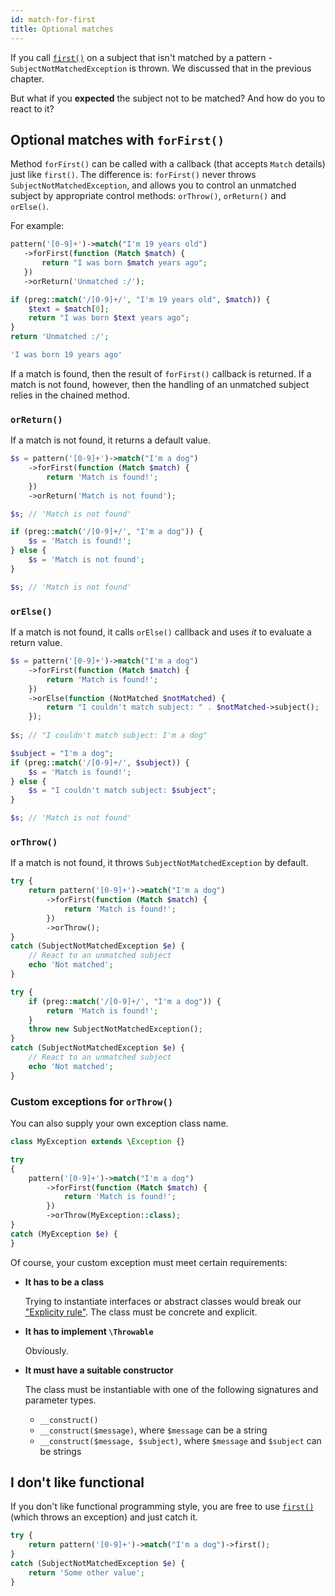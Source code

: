 ```yaml
---
id: match-for-first
title: Optional matches
---
```


If you call [`first()`](match-first.md) on a subject that isn't matched by a pattern - `SubjectNotMatchedException` is thrown. We discussed
that in the previous chapter. 

But what if you **expected** the subject not to be matched? And how do you to react to it? 

## Optional matches with `forFirst()`

Method `forFirst()` can be called with a callback (that accepts `Match` details) just like `first()`. The difference is:
`forFirst()` never throws `SubjectNotMatchedException`, and allows you to control an unmatched subject by appropriate 
control methods: `orThrow()`, `orReturn()` and `orElse()`.

For example:

<!--DOCUSAURUS_CODE_TABS-->
<!--T-Regx-->
```php
pattern('[0-9]+')->match("I'm 19 years old")
   ->forFirst(function (Match $match) {
       return "I was born $match years ago";
   })
   ->orReturn('Unmatched :/');
```
<!--PHP-->
```php
if (preg::match('/[0-9]+/', "I'm 19 years old", $match)) {
    $text = $match[0];
    return "I was born $text years ago";
}
return 'Unmatched :/';
```
<!--END_DOCUSAURUS_CODE_TABS-->
<!----test-return-T-Regx-0---->

```php
'I was born 19 years ago'
```

If a match is found, then the result of `forFirst()` callback is returned. If a match is not found, however, then the 
handling of an unmatched subject relies in the chained method.

### `orReturn()`

If a match is not found, it returns a default value.

<!--DOCUSAURUS_CODE_TABS-->
<!--T-Regx-->
```php
$s = pattern('[0-9]+')->match("I'm a dog")
    ->forFirst(function (Match $match) {
        return 'Match is found!';
    })
    ->orReturn('Match is not found');

$s; // 'Match is not found'
```
<!--PHP-->
```php
if (preg::match('/[0-9]+/', "I'm a dog")) {
    $s = 'Match is found!';
} else {
    $s = 'Match is not found';
}

$s; // 'Match is not found'
```
<!--END_DOCUSAURUS_CODE_TABS-->
<!----test-return-T-Regx-last---->
<!----test-return-PHP-last---->

### `orElse()`

If a match is not found, it calls `orElse()` callback and uses *it* to evaluate a return value.

<!--DOCUSAURUS_CODE_TABS-->
<!--T-Regx-->
```php
$s = pattern('[0-9]+')->match("I'm a dog")
    ->forFirst(function (Match $match) {
        return 'Match is found!';
    })
    ->orElse(function (NotMatched $notMatched) { 
        return "I couldn't match subject: " . $notMatched->subject();
    });
    
$s; // "I couldn't match subject: I'm a dog"
```
<!--PHP-->
```php
$subject = "I'm a dog";
if (preg::match('/[0-9]+/', $subject)) {
    $s = 'Match is found!';
} else {
    $s = "I couldn't match subject: $subject";
}

$s; // 'Match is not found'
```
<!--END_DOCUSAURUS_CODE_TABS-->
<!----test-return-T-Regx-last---->
<!----test-return-PHP-last---->

### `orThrow()`

If a match is not found, it throws `SubjectNotMatchedException` by default.

<!--DOCUSAURUS_CODE_TABS-->
<!--T-Regx-->
```php
try {
    return pattern('[0-9]+')->match("I'm a dog")
        ->forFirst(function (Match $match) {
            return 'Match is found!';
        })
        ->orThrow();
}
catch (SubjectNotMatchedException $e) {
    // React to an unmatched subject
    echo 'Not matched';
}
```
<!--PHP-->
```php
try {
    if (preg::match('/[0-9]+/', "I'm a dog")) {
        return 'Match is found!';
    } 
    throw new SubjectNotMatchedException();
}
catch (SubjectNotMatchedException $e) {
    // React to an unmatched subject
    echo 'Not matched';
}
```
<!--END_DOCUSAURUS_CODE_TABS-->

### Custom exceptions for `orThrow()`

You can also supply your own exception class name.

```php
class MyException extends \Exception {}

try 
{
    pattern('[0-9]+')->match("I'm a dog")
        ->forFirst(function (Match $match) {
            return 'Match is found!';
        })
        ->orThrow(MyException::class);
}
catch (MyException $e) {
}
```

Of course, your custom exception must meet certain requirements:

- **It has to be a class**
  
  Trying to instantiate interfaces or abstract classes would break our ["Explicity rule"](whats-the-point#t-regx-to-the-rescue). 
  The class must be concrete and explicit.

- **It has to implement `\Throwable`**
  
  Obviously.

- **It must have a suitable constructor**

  The class must be instantiable with one of the following signatures and parameter types.

   - `__construct()`
   - `__construct($message)`, where `$message` can be a string
   - `__construct($message, $subject)`, where `$message` and `$subject` can be strings

## I don't like functional

If you don't like functional programming style, you are free to use [`first()`](match-first.md) (which throws an exception) 
and just catch it.

```php
try {
    return pattern('[0-9]+')->match("I'm a dog")->first();
}
catch (SubjectNotMatchedException $e) {
    return 'Some other value';
}
```
